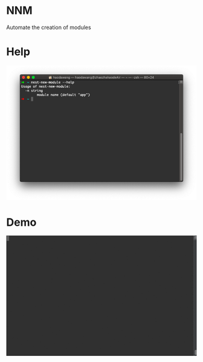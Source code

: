 # NNM

Automate the creation of modules

# Help

![help](https://github.com/HaoDaWang/nest-new-module/blob/master/doc/help.png)

# Demo

![demo](https://github.com/HaoDaWang/nest-new-module/blob/master/doc/record.gif)

